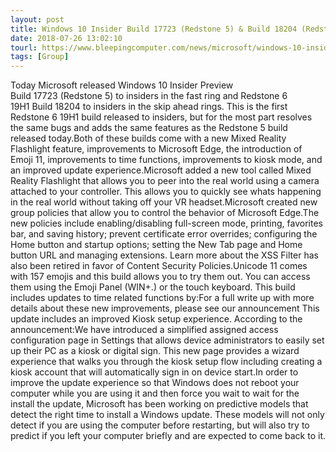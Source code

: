 ```yaml
---
layout: post
title: Windows 10 Insider Build 17723 (Redstone 5) & Build 18204 (Redstone 6) Released. Here's Whats New!
date: 2018-07-26 13:02:10
tourl: https://www.bleepingcomputer.com/news/microsoft/windows-10-insider-build-17723-redstone-5-and-build-18204-redstone-6-released-heres-whats-new/
tags: [Group]
---
```

Today Microsoft released Windows 10 Insider Preview Build 17723 (Redstone 5) to insiders in the fast ring and Redstone 6 19H1 Build 18204 to insiders in the skip ahead rings. This is the first Redstone 6 19H1 build released to insiders, but for the most part resolves the same bugs and adds the same features as the Redstone 5 build released today.Both of these builds come with a new Mixed Reality Flashlight feature, improvements to Microsoft Edge, the introduction of Emoji 11, improvements to time functions, improvements to kiosk mode, and an improved update experience.Microsoft added a new tool called Mixed Reality Flashlight that allows you to peer into the real world using a camera attached to your controller. This allows you to quickly see whats happening in the real world without taking off your VR headset.Microsoft created new group policies that allow you to control the behavior of Microsoft Edge.The new policies include enabling/disabling full-screen mode, printing, favorites bar, and saving history; prevent certificate error overrides; configuring the Home button and startup options; setting the New Tab page and Home button URL and managing extensions. Learn more about the XSS Filter has also been retired in favor of Content Security Policies.Unicode 11 comes with 157 emojis and this build allows you to try them out. You can access them using the Emoji Panel (WIN+.) or the touch keyboard. This build includes updates to time related functions by:For a full write up with more details about these new improvements, please see our announcement This update includes an improved Kiosk setup experience. According to the announcement:We have introduced a simplified assigned access configuration page in Settings that allows device administrators to easily set up their PC as a kiosk or digital sign. This new page provides a wizard experience that walks you through the kiosk setup flow including creating a kiosk account that will automatically sign in on device start.In order to improve the update experience so that Windows does not reboot your computer while you are using it and then force you wait to wait for the install the update, Microsoft has been working on predictive models that detect the right time to install a Windows update. These models will not only detect if you are using the computer before restarting, but will also try to predict if you left your computer briefly and are expected to come back to it.